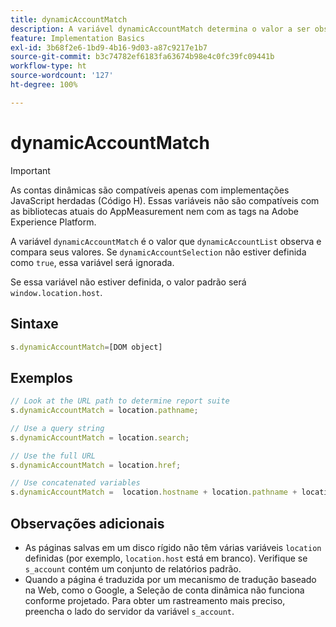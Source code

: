 ```yaml
---
title: dynamicAccountMatch
description: A variável dynamicAccountMatch determina o valor a ser observado nas contas dinâmicas.
feature: Implementation Basics
exl-id: 3b68f2e6-1bd9-4b16-9d03-a87c9217e1b7
source-git-commit: b3c74782ef6183fa63674b98e4c0fc39fc09441b
workflow-type: ht
source-wordcount: '127'
ht-degree: 100%

---
```


# dynamicAccountMatch

>[!IMPORTANT]
>
>As contas dinâmicas são compatíveis apenas com implementações JavaScript herdadas (Código H). Essas variáveis não são compatíveis com as bibliotecas atuais do AppMeasurement nem com as tags na Adobe Experience Platform.

A variável `dynamicAccountMatch` é o valor que `dynamicAccountList` observa e compara seus valores. Se `dynamicAccountSelection` não estiver definida como `true`, essa variável será ignorada.

Se essa variável não estiver definida, o valor padrão será `window.location.host`.

## Sintaxe

```js
s.dynamicAccountMatch=[DOM object]
```

## Exemplos

```js
// Look at the URL path to determine report suite
s.dynamicAccountMatch = location.pathname;

// Use a query string
s.dynamicAccountMatch = location.search;

// Use the full URL
s.dynamicAccountMatch = location.href;

// Use concatenated variables
s.dynamicAccountMatch =  location.hostname + location.pathname + location.search;
```

## Observações adicionais

* As páginas salvas em um disco rígido não têm várias variáveis `location` definidas (por exemplo, `location.host` está em branco). Verifique se `s_account` contém um conjunto de relatórios padrão.
* Quando a página é traduzida por um mecanismo de tradução baseado na Web, como o Google, a Seleção de conta dinâmica não funciona conforme projetado. Para obter um rastreamento mais preciso, preencha o lado do servidor da variável `s_account`.
